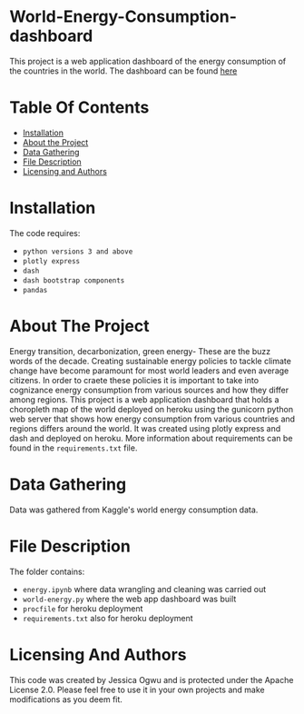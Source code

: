 # World-Energy-Consumption-dashboard
This project is a web application dashboard of the energy consumption of the countries in the world. The dashboard can be found [here](https://countriesenergyconsumption.herokuapp.com/)

# Table Of Contents
* [Installation](https://github.com/Jess607/Natural-gas-prediction#installation)
* [About the Project](https://github.com/Jess607/Natural-gas-prediction#about-the-project)
* [Data Gathering](https://github.com/Jess607/Natural-gas-prediction#data-gathering)
* [File Description](https://github.com/Jess607/Natural-gas-prediction#file-description)
* [Licensing and Authors](https://github.com/Jess607/Natural-gas-prediction#limitations)

# Installation 
The code requires:
* `python versions 3 and above`
* `plotly express`
* `dash`
* `dash bootstrap components`
* `pandas`

# About The Project 
Energy transition, decarbonization, green energy- These are the buzz words of the decade. Creating sustainable energy policies to tackle climate change have become paramount for most world leaders and even average citizens. 
In order to craete these policies it is important to take into cognizance energy consumption from various sources and how they differ among regions. 
This project is a web application dashboard that holds a choropleth map of the world deployed on heroku using the gunicorn python web server that shows how energy consumption from various countries and regions differs around the world. It was created using plotly express and dash and deployed on heroku. More information about requirements can be found in the `requirements.txt` file.

# Data Gathering 
Data was gathered from Kaggle's world energy consumption data. 

# File Description 
The folder contains:
* `energy.ipynb` where data wrangling and cleaning was carried out
* `world-energy.py` where the web app dashboard was built 
* `procfile` for heroku deployment 
* `requirements.txt` also for heroku deployment 

# Licensing And Authors
This code was created by Jessica Ogwu and is protected under the Apache License 2.0. Please feel free to use it in your own projects and make modifications as you deem fit.